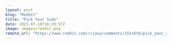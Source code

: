 ```yaml
---
layout: post
blog: "Reddit"
title: "Pick Your Side"
date: 2023-07-19T10:29:57Z
image: images/reddit.png
remote_url: "https://www.reddit.com/r/java/comments/153r6t8/pick_your_side/"
---
```

